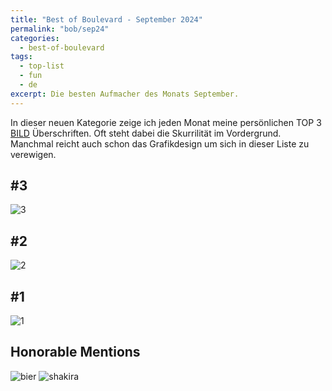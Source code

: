 ```yaml
---
title: "Best of Boulevard - September 2024"
permalink: "bob/sep24"
categories:
  - best-of-boulevard
tags:
  - top-list
  - fun
  - de
excerpt: Die besten Aufmacher des Monats September.
---
```


In dieser neuen Kategorie zeige ich jeden Monat meine persönlichen TOP 3 [BILD](https://www.bild.de/) Überschriften.
Oft steht dabei die Skurrilität im Vordergrund.
Manchmal reicht auch schon das Grafikdesign um sich in dieser Liste zu verewigen.


## #3
![3](https://mjt91-blog-images.s3.eu-north-1.amazonaws.com/bob/2024-09/karte.PNG)


## #2
![2](https://mjt91-blog-images.s3.eu-north-1.amazonaws.com/bob/2024-09/irrer-verdacht.JPEG)


## #1
![1](https://mjt91-blog-images.s3.eu-north-1.amazonaws.com/bob/2024-09/pascha1.PNG)


## Honorable Mentions
![bier](https://mjt91-blog-images.s3.eu-north-1.amazonaws.com/bob/2024-09/klo2.PNG)
![shakira](https://mjt91-blog-images.s3.eu-north-1.amazonaws.com/bob/2024-09/nemo.JPEG)

